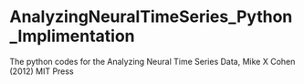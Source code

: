 # AnalyzingNeuralTimeSeries_Python_Implimentation
The python codes for the Analyzing Neural Time Series Data, Mike X Cohen (2012) MIT Press
